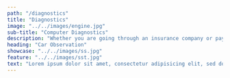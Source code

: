 ```yaml
---
path: "/diagnostics"
title: "Diagnostics"
image: "../../images/engine.jpg"
sub-title: "Computer Diagnostics"
description: "Whether you are going through an insurance company or paying out of pocket, we will go the extra mile in providing you with friendly experienced office staff, fast and convenient service, with guaranteed quality vehicle repairs. We will restore your car, truck, van, or SUV to pre-accident condition as fast as possible and get you back on the road."
heading: "Car Observation"
showcase: "../../images/ss.jpg"
feature: "../../images/sst.jpg"
text: "Lorem ipsum dolor sit amet, consectetur adipisicing elit, sed do eiusmod tempor incididunt ut labore et dolore magna aliqua. Ut enim ad minim veniam. Lorem ipsum dolor sit amet, consectetur adipisicing elit, sed do eiusmod tempor incididunt ut labore et dolore magna aliqua. Ut enim ad minim veniam."
---
```

